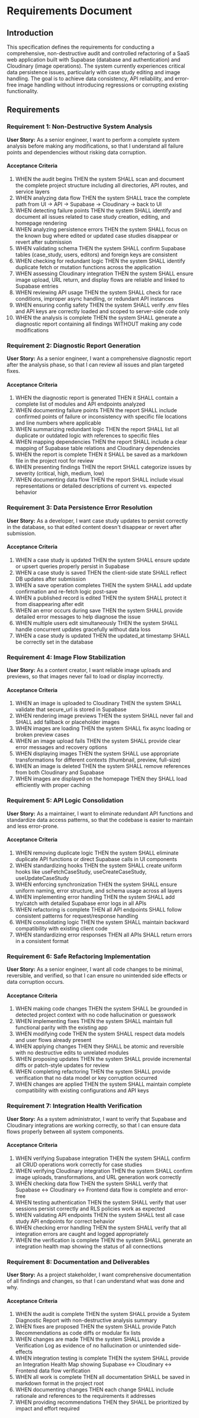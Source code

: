 # Requirements Document

## Introduction

This specification defines the requirements for conducting a comprehensive, non-destructive audit and controlled refactoring of a SaaS web application built with Supabase (database and authentication) and Cloudinary (image operations). The system currently experiences critical data persistence issues, particularly with case study editing and image handling. The goal is to achieve data consistency, API reliability, and error-free image handling without introducing regressions or corrupting existing functionality.

## Requirements

### Requirement 1: Non-Destructive System Analysis

**User Story:** As a senior engineer, I want to perform a complete system analysis before making any modifications, so that I understand all failure points and dependencies without risking data corruption.

#### Acceptance Criteria

1. WHEN the audit begins THEN the system SHALL scan and document the complete project structure including all directories, API routes, and service layers
2. WHEN analyzing data flow THEN the system SHALL trace the complete path from UI → API → Supabase → Cloudinary → back to UI
3. WHEN detecting failure points THEN the system SHALL identify and document all issues related to case study creation, editing, and homepage rendering
4. WHEN analyzing persistence errors THEN the system SHALL focus on the known bug where edited or updated case studies disappear or revert after submission
5. WHEN validating schema THEN the system SHALL confirm Supabase tables (case_study, users, editors) and foreign keys are consistent
6. WHEN checking for redundant logic THEN the system SHALL identify duplicate fetch or mutation functions across the application
7. WHEN assessing Cloudinary integration THEN the system SHALL ensure image upload, URL return, and display flows are reliable and linked to Supabase entries
8. WHEN reviewing API usage THEN the system SHALL check for race conditions, improper async handling, or redundant API instances
9. WHEN ensuring config safety THEN the system SHALL verify .env files and API keys are correctly loaded and scoped to server-side code only
10. WHEN the analysis is complete THEN the system SHALL generate a diagnostic report containing all findings WITHOUT making any code modifications

### Requirement 2: Diagnostic Report Generation

**User Story:** As a senior engineer, I want a comprehensive diagnostic report after the analysis phase, so that I can review all issues and plan targeted fixes.

#### Acceptance Criteria

1. WHEN the diagnostic report is generated THEN it SHALL contain a complete list of modules and API endpoints analyzed
2. WHEN documenting failure points THEN the report SHALL include confirmed points of failure or inconsistency with specific file locations and line numbers where applicable
3. WHEN summarizing redundant logic THEN the report SHALL list all duplicate or outdated logic with references to specific files
4. WHEN mapping dependencies THEN the report SHALL include a clear mapping of Supabase table relations and Cloudinary dependencies
5. WHEN the report is complete THEN it SHALL be saved as a markdown file in the project root for review
6. WHEN presenting findings THEN the report SHALL categorize issues by severity (critical, high, medium, low)
7. WHEN documenting data flow THEN the report SHALL include visual representations or detailed descriptions of current vs. expected behavior

### Requirement 3: Data Persistence Error Resolution

**User Story:** As a developer, I want case study updates to persist correctly in the database, so that edited content doesn't disappear or revert after submission.

#### Acceptance Criteria

1. WHEN a case study is updated THEN the system SHALL ensure update or upsert queries properly persist in Supabase
2. WHEN a case study is saved THEN the client-side state SHALL reflect DB updates after submission
3. WHEN a save operation completes THEN the system SHALL add update confirmation and re-fetch logic post-save
4. WHEN a published record is edited THEN the system SHALL protect it from disappearing after edit
5. WHEN an error occurs during save THEN the system SHALL provide detailed error messages to help diagnose the issue
6. WHEN multiple users edit simultaneously THEN the system SHALL handle concurrent updates gracefully without data loss
7. WHEN a case study is updated THEN the updated_at timestamp SHALL be correctly set in the database

### Requirement 4: Image Flow Stabilization

**User Story:** As a content creator, I want reliable image uploads and previews, so that images never fail to load or display incorrectly.

#### Acceptance Criteria

1. WHEN an image is uploaded to Cloudinary THEN the system SHALL validate that secure_url is stored in Supabase
2. WHEN rendering image previews THEN the system SHALL never fail and SHALL add fallback or placeholder images
3. WHEN images are loading THEN the system SHALL fix async loading or broken preview cases
4. WHEN an image upload fails THEN the system SHALL provide clear error messages and recovery options
5. WHEN displaying images THEN the system SHALL use appropriate transformations for different contexts (thumbnail, preview, full-size)
6. WHEN an image is deleted THEN the system SHALL remove references from both Cloudinary and Supabase
7. WHEN images are displayed on the homepage THEN they SHALL load efficiently with proper caching

### Requirement 5: API Logic Consolidation

**User Story:** As a maintainer, I want to eliminate redundant API functions and standardize data access patterns, so that the codebase is easier to maintain and less error-prone.

#### Acceptance Criteria

1. WHEN removing duplicate logic THEN the system SHALL eliminate duplicate API functions or direct Supabase calls in UI components
2. WHEN standardizing hooks THEN the system SHALL create uniform hooks like useFetchCaseStudy, useCreateCaseStudy, useUpdateCaseStudy
3. WHEN enforcing synchronization THEN the system SHALL ensure uniform naming, error structure, and schema usage across all layers
4. WHEN implementing error handling THEN the system SHALL add try/catch with detailed Supabase error logs in all APIs
5. WHEN refactoring is complete THEN all API endpoints SHALL follow consistent patterns for request/response handling
6. WHEN consolidating logic THEN the system SHALL maintain backward compatibility with existing client code
7. WHEN standardizing error responses THEN all APIs SHALL return errors in a consistent format

### Requirement 6: Safe Refactoring Implementation

**User Story:** As a senior engineer, I want all code changes to be minimal, reversible, and verified, so that I can ensure no unintended side effects or data corruption occurs.

#### Acceptance Criteria

1. WHEN making code changes THEN the system SHALL be grounded in detected project context with no code hallucination or guesswork
2. WHEN implementing fixes THEN the system SHALL maintain full functional parity with the existing app
3. WHEN modifying code THEN the system SHALL respect data models and user flows already present
4. WHEN applying changes THEN they SHALL be atomic and reversible with no destructive edits to unrelated modules
5. WHEN proposing updates THEN the system SHALL provide incremental diffs or patch-style updates for review
6. WHEN completing refactoring THEN the system SHALL provide verification that no data model or key corruption occurred
7. WHEN changes are applied THEN the system SHALL maintain complete compatibility with existing configurations and API keys

### Requirement 7: Integration Health Verification

**User Story:** As a system administrator, I want to verify that Supabase and Cloudinary integrations are working correctly, so that I can ensure data flows properly between all system components.

#### Acceptance Criteria

1. WHEN verifying Supabase integration THEN the system SHALL confirm all CRUD operations work correctly for case studies
2. WHEN verifying Cloudinary integration THEN the system SHALL confirm image uploads, transformations, and URL generation work correctly
3. WHEN checking data flow THEN the system SHALL verify that Supabase ↔ Cloudinary ↔ Frontend data flow is complete and error-free
4. WHEN testing authentication THEN the system SHALL verify that user sessions persist correctly and RLS policies work as expected
5. WHEN validating API endpoints THEN the system SHALL test all case study API endpoints for correct behavior
6. WHEN checking error handling THEN the system SHALL verify that all integration errors are caught and logged appropriately
7. WHEN the verification is complete THEN the system SHALL generate an integration health map showing the status of all connections

### Requirement 8: Documentation and Deliverables

**User Story:** As a project stakeholder, I want comprehensive documentation of all findings and changes, so that I can understand what was done and why.

#### Acceptance Criteria

1. WHEN the audit is complete THEN the system SHALL provide a System Diagnostic Report with non-destructive analysis summary
2. WHEN fixes are proposed THEN the system SHALL provide Patch Recommendations as code diffs or modular fix lists
3. WHEN changes are made THEN the system SHALL provide a Verification Log as evidence of no hallucination or unintended side-effects
4. WHEN integration testing is complete THEN the system SHALL provide an Integration Health Map showing Supabase ↔ Cloudinary ↔ Frontend data flow verification
5. WHEN all work is complete THEN all documentation SHALL be saved in markdown format in the project root
6. WHEN documenting changes THEN each change SHALL include rationale and references to the requirements it addresses
7. WHEN providing recommendations THEN they SHALL be prioritized by impact and effort required
